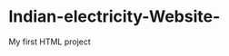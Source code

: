 # Indian-electricity-Website-
My first HTML project


<!DOCTYPE html>
<html>
<head>
<title>
	Indian Electricty Website
</title>
<style>
    body{
       
    background-image:url('{% static "images/rail.jpg" %}');
    background-repeat:no-repeat;
    background-size:100% 100%;
    height: 650px;


        }
    .log
        {
        margin-left: 42%;
        height:280px;
        width:300px;
        border-radius:10px;
        background-color: blue;
        opacity: 70%;

        }
        .sty
        {
            font-size:15px;
            color:white;
            margin-left: 20px;
        }


    </style>
</head>
<body>
<img src="C:\Users\NAVEEN CHAKRAVARTHY\Downloads\electricity.jpg" width="1400" height="170".jpg">
<div class="column">
       <p style="color: #333399">                                                         
        The Indian<br>
        Electricity Website
        <hr style="margin-right: 45%;">
        <h3 style="color: #333399; line-height: 2%; font-size: .55em;">Ministry of power</h3>
       </p>     
  </div> <center>                          
  <div class="column">
    <form style="margin-left: 10%;"  class="form-inline my-2 my-lg-0">                          
      <input  class="form-control mr-sm-2" type="search" placeholder="Search">
      <button style=" background-color: #ff00bf;color: white" class="btn btn-outline-success my-2 my-sm-0" type="submit">Search</button>
    </form>
      <div class="container-fluid ob">                                                            
       <a href="https://www.facebook.com/pages/Ministry-of-Power-Govt-of-India/743918262321035?ref_typea" class="fa fa-facebook"></a>
       <a href="https://twitter.com/@MinOfPower" class="fa fa-twitter"></a>
      <a href="#" class="fa fa-instagram"></a>

       <button class="llcc" onclick="document.getElementById('id01').style.display='block'" style="width:auto;">Login</button>      
<div id="id01" class="modal">

    <div style="font-family: none;" class="container">
      <label for="uname"><b>Username</b></label><br>
      <input style="border-radius: 25px" class="lala" type="text" placeholder="Enter Username" name="uname" required><br>
      <label for="RVRIS"><b>RVRIS Number</b></label><br>
      <input style="border-radius: 15px" class="lala" type="RVRIS" placeholder="Enter Rvris Number" name="RVRIS " required><br>
      <label for="EBN"><b>Electric Board Name</b></label><br>
      <input style="border-radius: 15px" class="lala" type="EBN" placeholder=" Electric Board Name" name="EBN" required><br>
      <button style="border-radius: 15%" type="submit">Login</button>
      <label>
      <input type="checkbox" checked="checked" name="remember"> Remember me
      </label>
    </div>
    <div  style="font-family: none;" class="container" style="background-color:#f1f1f1">
      <button type="button" onclick="document.getElementById('id01').style.display='none'" class="cancelbtn">Cancel</button>
      <span class="RVRIS">Forgot <a href="#">RVRIS Number ?</a></span>
    </div>
  </form>
</center>
<script>
// Get the modal
var modal = document.getElementById('id01');

// When the user clicks anywhere outside of the modal, close it
window.onclick = function(event) {
    if (event.target == modal) {
        modal.style.display = "none";
    }
}
</script>
    </div>
  </div>
 </div>
 <ul style="z-index: 2">
  <li><c><a  href="https://powermin.gov.in">Home</a></c></li>
  
  <li><a href="https://pedservices.py.gov.in">Our Projects</a></li>                     <!--  there are the navbar -->
  <li><a href="https://en.wikipedia.org"> RTI intro</a></li>
  <li><a href="https://npp.gov.in">NPP</a> </li>
  <li><a href="transmission.html" id="ansa">Transmission Milestones</a></li>
  <li><a href="aboutus.html" id="ansa">About Us</a></li>
   <li><a href="contact.html" id="nasa">contact us</a></li>  
</ul>
<div class="container" style="margin-right:8% ">
  <div class="row">
    <div class="col-md-4">
      <div class="thumbnail">
        <a href="C:\Users\NAVEEN CHAKRAVARTHY\Downloads\electric lights.jpg" target="_blank">
          <img src="C:\Users\NAVEEN CHAKRAVARTHY\Downloads\electric lights.jpg" alt="Lights" style="width:100%">
          <div class="caption">
            <p>img 1</p>
          </div>
        </a>
      </div>
    </div>
    <div class="col-md-4">
      <div class="thumbnail">
        <a href="C:\Users\NAVEEN CHAKRAVARTHY\Downloads\electricity nature.jpg" target="_blank">
          <img src="C:\Users\NAVEEN CHAKRAVARTHY\Downloads\electricity nature.jpg" alt="Nature" style="width:100%">
          <div class="caption">
            <p>img 2.</p>
          </div>
        </a>
      </div>
    </div>
    <div class="col-md-4">
      <div class="thumbnail">
        <a href="C:\Users\NAVEEN CHAKRAVARTHY\Downloads\fjords electricity.jpg" target="_blank">
          <img src="C:\Users\NAVEEN CHAKRAVARTHY\Downloads\fjords electricity.jpg" alt="Fjords" style="width:100%">
          <div class="caption">
            <p>img 3</p>
          </div>
        </a>
      </div>
    </div>
  </div>
  <div class="row">
    <div class="col-md-4">
      <div class="thumbnail">
        <a href="C:\Users\NAVEEN CHAKRAVARTHY\Downloads\Indian-Electricity-Supply-graph.webp" target="_blank">
          <img src="C:\Users\NAVEEN CHAKRAVARTHY\Downloads\Indian-Electricity-Supply-graph.webp" alt="Graphs" style="width:100%">
          <div class="caption">
            <p>img 4</p>
          </div>
        </a>
      </div>
    </div>
  </div>
</div>
</div>
<br>
</div>
 <div style="margin-left: 12%;margin-right: 13% ;border-style: solid; border-color:orange; border-width:1px;" >
 <img src="C:\Users\NAVEEN CHAKRAVARTHY\Downloads\electricity.jpg" height="650" width="540">
 <br>
 <br>
 <h6 style="color: white; text-align: center;">This website does not belongs to Ministry of Power Govt. of India, Shram Shakti Bhawan, Rafi Marg, New Delhi-1<br>
Hosted by National Informatics Centre (NIC).
Last Updated on: one day before submission.</h6>
<br>
<br>
</div>
</body>
</html>

